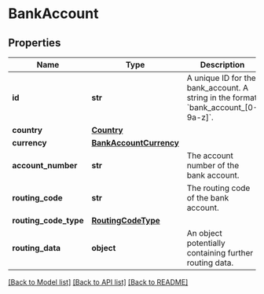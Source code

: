 # BankAccount

## Properties
Name | Type | Description | Notes
------------ | ------------- | ------------- | -------------
**id** | **str** | A unique ID for the bank_account.  A string in the format &#x60;bank_account_[0-9a-z]&#x60;. | [optional] 
**country** | [**Country**](Country.md) |  | [optional] 
**currency** | [**BankAccountCurrency**](BankAccountCurrency.md) |  | [optional] 
**account_number** | **str** | The account number of the bank account. | [optional] 
**routing_code** | **str** | The routing code of the bank account. | [optional] 
**routing_code_type** | [**RoutingCodeType**](RoutingCodeType.md) |  | [optional] 
**routing_data** | **object** | An object potentially containing further routing data. | [optional] 

[[Back to Model list]](../README.md#documentation-for-models) [[Back to API list]](../README.md#documentation-for-api-endpoints) [[Back to README]](../README.md)

